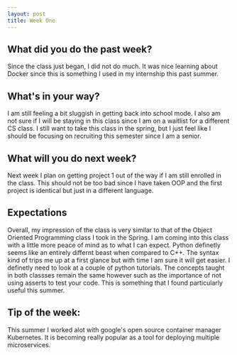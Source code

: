 ```yaml
---
layout: post
title: Week One
---
```


## What did you do the past week?
Since the class just began, I did not do much. It was nice learning about Docker since this is something I used in my internship this past summer.

## What's in your way?
I am still feeling a bit sluggish in getting back into school mode. I also am not sure if I will be staying in this class since I am on a waitlist for a different CS class. I still want to take this class in the spring, but I just feel like I should be focusing on recruiting this semester since I am a senior.

## What will you do next week?
Next week I plan on getting project 1 out of the way if I am still enrolled in the class. This should not be too bad since I have taken OOP and the first project is identical but just in a different language.

## Expectations
Overall, my impression of the class is very similar to that of the Object Oriented Programming class I took in the Spring. I am coming into this class with a little more peace of mind as to what I can expect. Python definetly seems like an entirely differnt beast when compared to C++. The syntax kind of trips me up at a first glance but with time I am sure it will get easier. I definetly need to look at a couple of python tutorials. The concepts taught in both classses remain the same however such as the importance of not using asserts to test your code. This is something that I found particularly useful this summer.

## Tip of the week:
This summer I worked alot with google's open source container manager Kubernetes. It is becoming really popular as a tool for deploying multiple  microservices. 
